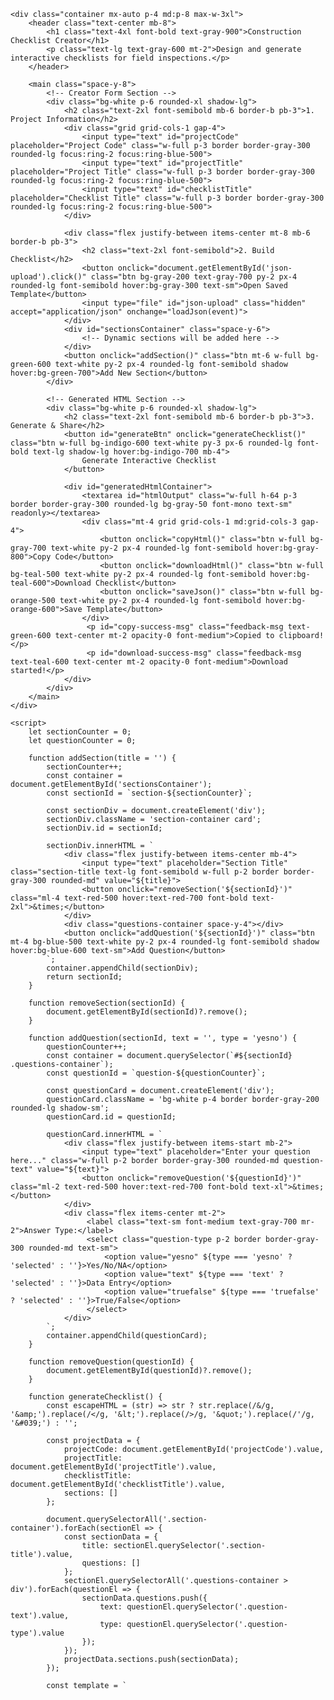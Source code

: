 <!DOCTYPE html>
<html lang="en">
<head>
    <meta charset="UTF-8">
    <meta name="viewport" content="width=device-width, initial-scale=1.0">
    <title>Construction Checklist Creator</title>
    <script src="https://cdn.tailwindcss.com"></script>
    <script src="https://cdnjs.cloudflare.com/ajax/libs/jspdf/2.5.1/jspdf.umd.min.js"></script>
    <!-- jsPDF-AutoTable plugin -->
    <script src="https://cdnjs.cloudflare.com/ajax/libs/jspdf-autotable/3.5.23/jspdf.plugin.autotable.min.js"></script>
    <link href="https://fonts.googleapis.com/css2?family=Inter:wght@400;500;600;700&display=swap" rel="stylesheet">
    <style>
        body {
            font-family: 'Inter', sans-serif;
        }
        .card {
            transition: all 0.3s ease-in-out;
        }
        .card:hover {
            transform: translateY(-2px);
            box-shadow: 0 10px 15px -3px rgba(0, 0, 0, 0.1), 0 4px 6px -2px rgba(0, 0, 0, 0.05);
        }
        .btn {
            transition: all 0.2s ease-in-out;
        }
        .btn:hover {
            transform: scale(1.05);
        }
        #generatedHtmlContainer {
            display: none;
        }
        .feedback-msg {
            transition: opacity 0.5s ease-in-out;
        }
        .section-container {
            border: 1px solid #e5e7eb;
            border-radius: 0.75rem;
            padding: 1rem;
            margin-top: 1.5rem;
            background-color: #f9fafb;
        }
        #signature-pad {
            border: 2px dashed #ccc;
            border-radius: 0.5rem;
            cursor: crosshair;
        }
    </style>
</head>
<body class="bg-gray-100 text-gray-800">

    <div class="container mx-auto p-4 md:p-8 max-w-3xl">
        <header class="text-center mb-8">
            <h1 class="text-4xl font-bold text-gray-900">Construction Checklist Creator</h1>
            <p class="text-lg text-gray-600 mt-2">Design and generate interactive checklists for field inspections.</p>
        </header>

        <main class="space-y-8">
            <!-- Creator Form Section -->
            <div class="bg-white p-6 rounded-xl shadow-lg">
                <h2 class="text-2xl font-semibold mb-6 border-b pb-3">1. Project Information</h2>
                <div class="grid grid-cols-1 gap-4">
                    <input type="text" id="projectCode" placeholder="Project Code" class="w-full p-3 border border-gray-300 rounded-lg focus:ring-2 focus:ring-blue-500">
                    <input type="text" id="projectTitle" placeholder="Project Title" class="w-full p-3 border border-gray-300 rounded-lg focus:ring-2 focus:ring-blue-500">
                    <input type="text" id="checklistTitle" placeholder="Checklist Title" class="w-full p-3 border border-gray-300 rounded-lg focus:ring-2 focus:ring-blue-500">
                </div>

                <div class="flex justify-between items-center mt-8 mb-6 border-b pb-3">
                    <h2 class="text-2xl font-semibold">2. Build Checklist</h2>
                    <button onclick="document.getElementById('json-upload').click()" class="btn bg-gray-200 text-gray-700 py-2 px-4 rounded-lg font-semibold hover:bg-gray-300 text-sm">Open Saved Template</button>
                    <input type="file" id="json-upload" class="hidden" accept="application/json" onchange="loadJson(event)">
                </div>
                <div id="sectionsContainer" class="space-y-6">
                    <!-- Dynamic sections will be added here -->
                </div>
                <button onclick="addSection()" class="btn mt-6 w-full bg-green-600 text-white py-2 px-4 rounded-lg font-semibold shadow hover:bg-green-700">Add New Section</button>
            </div>

            <!-- Generated HTML Section -->
            <div class="bg-white p-6 rounded-xl shadow-lg">
                <h2 class="text-2xl font-semibold mb-6 border-b pb-3">3. Generate & Share</h2>
                <button id="generateBtn" onclick="generateChecklist()" class="btn w-full bg-indigo-600 text-white py-3 px-6 rounded-lg font-bold text-lg shadow-lg hover:bg-indigo-700 mb-4">
                    Generate Interactive Checklist
                </button>
                
                <div id="generatedHtmlContainer">
                    <textarea id="htmlOutput" class="w-full h-64 p-3 border border-gray-300 rounded-lg bg-gray-50 font-mono text-sm" readonly></textarea>
                    <div class="mt-4 grid grid-cols-1 md:grid-cols-3 gap-4">
                        <button onclick="copyHtml()" class="btn w-full bg-gray-700 text-white py-2 px-4 rounded-lg font-semibold hover:bg-gray-800">Copy Code</button>
                        <button onclick="downloadHtml()" class="btn w-full bg-teal-500 text-white py-2 px-4 rounded-lg font-semibold hover:bg-teal-600">Download Checklist</button>
                        <button onclick="saveJson()" class="btn w-full bg-orange-500 text-white py-2 px-4 rounded-lg font-semibold hover:bg-orange-600">Save Template</button>
                    </div>
                     <p id="copy-success-msg" class="feedback-msg text-green-600 text-center mt-2 opacity-0 font-medium">Copied to clipboard!</p>
                     <p id="download-success-msg" class="feedback-msg text-teal-600 text-center mt-2 opacity-0 font-medium">Download started!</p>
                </div>
            </div>
        </main>
    </div>

    <script>
        let sectionCounter = 0;
        let questionCounter = 0;

        function addSection(title = '') {
            sectionCounter++;
            const container = document.getElementById('sectionsContainer');
            const sectionId = `section-${sectionCounter}`;

            const sectionDiv = document.createElement('div');
            sectionDiv.className = 'section-container card';
            sectionDiv.id = sectionId;

            sectionDiv.innerHTML = `
                <div class="flex justify-between items-center mb-4">
                    <input type="text" placeholder="Section Title" class="section-title text-lg font-semibold w-full p-2 border border-gray-300 rounded-md" value="${title}">
                    <button onclick="removeSection('${sectionId}')" class="ml-4 text-red-500 hover:text-red-700 font-bold text-2xl">&times;</button>
                </div>
                <div class="questions-container space-y-4"></div>
                <button onclick="addQuestion('${sectionId}')" class="btn mt-4 bg-blue-500 text-white py-2 px-4 rounded-lg font-semibold shadow hover:bg-blue-600 text-sm">Add Question</button>
            `;
            container.appendChild(sectionDiv);
            return sectionId;
        }
        
        function removeSection(sectionId) {
            document.getElementById(sectionId)?.remove();
        }

        function addQuestion(sectionId, text = '', type = 'yesno') {
            questionCounter++;
            const container = document.querySelector(`#${sectionId} .questions-container`);
            const questionId = `question-${questionCounter}`;

            const questionCard = document.createElement('div');
            questionCard.className = 'bg-white p-4 border border-gray-200 rounded-lg shadow-sm';
            questionCard.id = questionId;

            questionCard.innerHTML = `
                <div class="flex justify-between items-start mb-2">
                    <input type="text" placeholder="Enter your question here..." class="w-full p-2 border border-gray-300 rounded-md question-text" value="${text}">
                    <button onclick="removeQuestion('${questionId}')" class="ml-2 text-red-500 hover:text-red-700 font-bold text-xl">&times;</button>
                </div>
                <div class="flex items-center mt-2">
                     <label class="text-sm font-medium text-gray-700 mr-2">Answer Type:</label>
                     <select class="question-type p-2 border border-gray-300 rounded-md text-sm">
                         <option value="yesno" ${type === 'yesno' ? 'selected' : ''}>Yes/No/NA</option>
                         <option value="text" ${type === 'text' ? 'selected' : ''}>Data Entry</option>
                         <option value="truefalse" ${type === 'truefalse' ? 'selected' : ''}>True/False</option>
                     </select>
                </div>
            `;
            container.appendChild(questionCard);
        }

        function removeQuestion(questionId) {
            document.getElementById(questionId)?.remove();
        }

        function generateChecklist() {
            const escapeHTML = (str) => str ? str.replace(/&/g, '&amp;').replace(/</g, '&lt;').replace(/>/g, '&quot;').replace(/'/g, '&#039;') : '';

            const projectData = {
                projectCode: document.getElementById('projectCode').value,
                projectTitle: document.getElementById('projectTitle').value,
                checklistTitle: document.getElementById('checklistTitle').value,
                sections: []
            };

            document.querySelectorAll('.section-container').forEach(sectionEl => {
                const sectionData = {
                    title: sectionEl.querySelector('.section-title').value,
                    questions: []
                };
                sectionEl.querySelectorAll('.questions-container > div').forEach(questionEl => {
                    sectionData.questions.push({
                        text: questionEl.querySelector('.question-text').value,
                        type: questionEl.querySelector('.question-type').value
                    });
                });
                projectData.sections.push(sectionData);
            });

            const template = `
<!DOCTYPE html>
<html lang="en">
<head>
    <meta charset="UTF-8">
    <meta name="viewport" content="width=device-width, initial-scale=1.0">
    <title>${escapeHTML(projectData.checklistTitle)}</title>
    <script src="https://cdn.tailwindcss.com"><\/script>
    <script src="https://cdnjs.cloudflare.com/ajax/libs/jspdf/2.5.1/jspdf.umd.min.js"><\/script>
    <script src="https://cdnjs.cloudflare.com/ajax/libs/jspdf-autotable/3.5.23/jspdf.plugin.autotable.min.js"><\/script>
    <link href="https://fonts.googleapis.com/css2?family=Inter:wght@400;500;600&display=swap" rel="stylesheet">
    <style> 
        body { font-family: 'Inter', sans-serif; } 
        .slide { animation: fadeIn 0.5s; }
        @keyframes fadeIn { from { opacity: 0; } to { opacity: 1; } }
        #signature-pad { border: 2px dashed #ccc; border-radius: 0.5rem; cursor: crosshair; }
    </style>
</head>
<body class="bg-gray-50">
    <div id="checklistRoot" class="container mx-auto max-w-4xl p-4 md:p-8">
    </div>
    
    <script id="checklist-data" type="application/json">
        __CHECKLIST_DATA__
    <\/script>

    <script>
        __CHECKLIST_LOGIC__
    <\/script>
</body>
</html>
`;
            const checklistLogic = `
        window.jsPDF = window.jspdf.jsPDF;

        let currentSlide = 0;
        const slides = [];
        let totalQuestions = 0;
        const checklistData = JSON.parse(document.getElementById('checklist-data').textContent);

        function buildSlides() {
            const root = document.getElementById('checklistRoot');
            
            let headerHtml = \`
                <header id="mainHeader" class="bg-white p-6 rounded-xl shadow-md mb-8 border border-gray-200 text-center">
                    <p class="text-lg text-gray-500 font-mono">\${checklistData.projectCode}</p>
                    <h1 class="text-3xl font-bold text-gray-900 mt-2">\${checklistData.projectTitle}</h1>
                    <h2 class="text-2xl font-semibold text-gray-700 mt-1">\${checklistData.checklistTitle}</h2>
                </header>
            \`;

            let formHtml = '<form id="inspectionForm">';

            let timeOptions = '';
            for (let i = 0; i < 24; i++) {
                for (let j = 0; j < 60; j += 30) {
                    const hour24 = i;
                    const minute = j.toString().padStart(2, '0');
                    const ampm = hour24 >= 12 ? 'PM' : 'AM';
                    let hour12 = hour24 % 12;
                    hour12 = hour12 ? hour12 : 12; // the hour '0' should be '12'
                    const timeString = hour12.toString().padStart(2, '0') + ':' + minute + ' ' + ampm;
                    timeOptions += \`<option value="\${timeString}">\${timeString}</option>\`;
                }
            }

            formHtml += \`
                <div class="slide bg-white p-6 rounded-xl shadow-md border border-gray-200" data-slide-type="start">
                    <h2 class="text-2xl font-bold text-gray-800 mb-4">Inspection Details</h2>
                    <div class="space-y-4">
                        <div><label class="font-semibold">Inspector:</label><input type="text" id="inspectorNameInput" class="w-full p-2 border rounded-md mt-1"></div>
                        <div><label class="font-semibold">Date:</label><input type="date" id="inspectionDateGenerated" class="w-full p-2 border rounded-md mt-1"></div>
                        <div><label class="font-semibold">Location:</label><input type="text" id="locationInput" class="w-full p-2 border rounded-md mt-1"></div>
                        <div><label class="font-semibold">Contractor/Subcontractor:</label><input type="text" id="contractorInput" class="w-full p-2 border rounded-md mt-1"></div>
                        <div class="grid grid-cols-2 gap-4">
                            <div><label class="font-semibold">Start Time:</label><select id="startTimeInput" class="w-full p-2 border rounded-md mt-1">\${timeOptions}</select></div>
                            <div><label class="font-semibold">End Time:</label><select id="endTimeInput" class="w-full p-2 border rounded-md mt-1">\${timeOptions}</select></div>
                        </div>
                        <div><label class="font-semibold">Description of Work:</label><textarea id="workDescriptionInput" class="w-full p-2 border rounded-md mt-1" rows="3"></textarea></div>
                    </div>
                </div>\`;
            
            let questionIndex = 0;
            checklistData.sections.forEach((section, sectionIndex) => {
                if (section.questions.length > 0) {
                    section.questions.forEach((q, qIndex) => {
                        questionIndex++;
                        let answerHtml = '';
                        switch (q.type) {
                            case 'text':
                                answerHtml = \`<textarea name="q\${questionIndex}_answer" class="w-full p-2 border border-gray-300 rounded-md mt-2" placeholder="Enter notes..."></textarea>\`;
                                break;
                            case 'yesno':
                                answerHtml = \`
                                    <div class="flex space-x-4 mt-2 text-sm">
                                        <label class="flex items-center"><input type="radio" name="q\${questionIndex}_answer" value="Yes" class="mr-1"> Yes</label>
                                        <label class="flex items-center"><input type="radio" name="q\${questionIndex}_answer" value="No" class="mr-1"> No</label>
                                        <label class="flex items-center"><input type="radio" name="q\${questionIndex}_answer" value="NA" class="mr-1"> N/A</label>
                                    </div>\`;
                                break;
                            case 'truefalse':
                                 answerHtml = \`
                                    <div class="flex space-x-4 mt-2 text-sm">
                                        <label class="flex items-center"><input type="radio" name="q\${questionIndex}_answer" value="True" class="mr-1"> True</label>
                                        <label class="flex items-center"><input type="radio" name="q\${questionIndex}_answer" value="False" class="mr-1"> False</label>
                                    </div>\`;
                                break;
                        }

                        formHtml += \`
                            <div class="slide bg-white p-6 rounded-xl shadow-md border border-gray-200 hidden" data-slide-type="question" data-section-index="\${sectionIndex}" data-section-title="\${section.title}" data-question-text="\${q.text}" data-is-first-question="\${qIndex === 0}" data-question-in-section="\${qIndex + 1}" data-total-in-section="\${section.questions.length}">
                                <p class="text-2xl font-bold text-gray-800 mb-2">\${section.title}</p>
                                <p class="text-sm text-gray-500">Question \${qIndex + 1} of \${section.questions.length}</p>
                                <p class="font-semibold text-gray-800 mt-4 text-lg">\${q.text}</p>
                                <div class="mt-4">\${answerHtml}</div>
                                <div class="mt-4">
                                    <label class="font-semibold text-gray-700 text-sm">Notes:</label>
                                    <textarea name="q\${questionIndex}_notes" class="w-full p-2 border border-gray-300 rounded-md mt-1" placeholder="Add optional notes..."></textarea>
                                </div>
                            </div>\`;
                    });
                }
            });
            totalQuestions = questionIndex;

            formHtml += \`
                <div class="slide bg-white p-6 rounded-xl shadow-md border border-gray-200 hidden" data-slide-type="final" data-section-title="General Notes">
                    <h2 class="text-2xl font-bold text-gray-800 mb-4">General Notes</h2>
                    <textarea id="generalNotes" class="w-full p-2 border border-gray-300 rounded-md" rows="6" placeholder="Enter any additional general notes or comments here..."></textarea>
                </div>
                <div class="slide bg-white p-6 rounded-xl shadow-md border border-gray-200 hidden" data-slide-type="final" data-section-title="Findings">
                    <h2 class="text-2xl font-bold text-gray-800 mb-4">Safety/Quality Findings</h2>
                    <div id="findingsContainer" class="space-y-4"></div>
                    <button type="button" onclick="addFinding()" class="btn mt-4 bg-blue-500 text-white py-2 px-4 rounded-lg font-semibold shadow hover:bg-blue-600 text-sm">Add Finding</button>
                </div>
                 <div class="slide bg-white p-6 rounded-xl shadow-md border border-gray-200 hidden" data-slide-type="final" data-section-title="Photos">
                    <h2 class="text-2xl font-bold text-gray-800 mb-4">Attach Photos</h2>
                    <div id="photosContainer" class="space-y-4"></div>
                    <button type="button" onclick="addPhoto()" class="btn mt-4 bg-blue-500 text-white py-2 px-4 rounded-lg font-semibold shadow hover:bg-blue-600 text-sm">Add Photo</button>
                </div>
                <div class="slide bg-white p-6 rounded-xl shadow-md border border-gray-200 hidden" data-slide-type="final" data-section-title="Signature">
                    <h2 class="text-2xl font-bold text-gray-800 mb-4">Inspector Signature</h2>
                    <canvas id="signature-pad" width="400" height="200"></canvas>
                    <button type="button" onclick="clearSignature()" class="mt-2 text-sm text-blue-600 hover:underline">Clear Signature</button>
                </div>
            \`;
            formHtml += '</form>';
            
            let controlsHtml = \`
                <div id="progressContainer" class="mt-8">
                    <div class="flex justify-between mb-1"><span id="progressText" class="text-base font-medium text-gray-700"></span></div>
                    <div class="w-full bg-gray-200 rounded-full h-2.5"><div id="progressBar" class="bg-blue-600 h-2.5 rounded-full" style="width: 0%"></div></div>
                </div>
                <div id="navigation" class="flex justify-between mt-4">
                    <button id="prevBtn" onclick="navigate(-1)" class="bg-gray-300 text-gray-800 font-bold py-2 px-6 rounded-lg hover:bg-gray-400">Previous</button>
                    <button id="skipBtn" onclick="skipAction()" class="bg-yellow-500 text-white font-bold py-2 px-6 rounded-lg hover:bg-yellow-600 hidden">Skip</button>
                    <button id="nextBtn" onclick="navigate(1)" class="bg-blue-600 text-white font-bold py-2 px-6 rounded-lg hover:bg-blue-700">Next</button>
                </div>
                <div id="finishScreen" class="mt-8 text-center hidden">
                     <p class="text-2xl font-bold text-green-600">Checklist Complete!</p>
                    <button id="pdfButton" onclick="generatePdf()" class="mt-4 bg-indigo-600 text-white font-bold py-3 px-8 rounded-lg shadow-lg hover:bg-indigo-700">Save & Share</button>
                    <div id="loader" class="hidden mt-4"><p class="text-lg text-indigo-600">Generating PDF...</p></div>
                </div>
            \`;

            root.innerHTML = headerHtml + formHtml + controlsHtml;
            slides.push(...document.querySelectorAll('.slide'));
            
            if (slides.length > 0) {
                document.getElementById('inspectionDateGenerated').valueAsDate = new Date();
                showSlide(0);
                setupSignaturePad();
                attachAnswerListeners();
            } else {
                document.getElementById('navigation').classList.add('hidden');
                document.getElementById('progressContainer').classList.add('hidden');
            }
        }
        
        function showSlide(n) {
            slides.forEach(slide => slide.classList.add('hidden'));
            if (slides[n]) slides[n].classList.remove('hidden');

            const slideType = slides[n] ? slides[n].dataset.slideType : '';
            const isFirstQuestion = slides[n]?.dataset.isFirstQuestion === 'true';
            const skipBtn = document.getElementById('skipBtn');
            const nextBtn = document.getElementById('nextBtn');
            
            const skippableFinals = ['General Notes', 'Findings', 'Photos'];
            const isSkippable = isFirstQuestion || skippableFinals.includes(slides[n]?.dataset.sectionTitle);
            skipBtn.classList.toggle('hidden', !isSkippable);
            
            if (isFirstQuestion) {
                skipBtn.innerText = 'Skip Section';
            } else {
                skipBtn.innerText = 'Skip';
            }
            
            nextBtn.innerText = (n === slides.length - 1) ? 'Finish' : 'Next';

            const questionInSection = slides[n]?.dataset.questionInSection;
            const totalInSection = slides[n]?.dataset.totalInSection;

            if (slideType === 'start') {
                 document.getElementById('progressText').innerText = 'Inspector Details';
                 document.getElementById('progressBar').style.width = '0%';
            } else if (slideType === 'question') {
                const remainingQuestions = slides.filter((s, i) => i >= n && s.dataset.slideType === 'question' && s.dataset.skipped !== 'true').length;
                 document.getElementById('progressText').innerText = \`\${slides[n].dataset.sectionTitle} - Question \${questionInSection} of \${totalInSection} (\${remainingQuestions} total remaining)\`;
                 const completedQuestions = totalQuestions - remainingQuestions;
                 document.getElementById('progressBar').style.width = \`\${(completedQuestions / totalQuestions) * 100}%\`;
            } else {
                 document.getElementById('progressText').innerText = slides[n].dataset.sectionTitle || 'Final Steps';
                 document.getElementById('progressBar').style.width = '100%';
            }


            document.getElementById('prevBtn').disabled = n === 0;
            document.getElementById('prevBtn').classList.toggle('opacity-50', n === 0);
        }

        function navigate(n) {
            if (currentSlide === slides.length - 1 && n === 1) {
                document.getElementById('navigation').classList.add('hidden');
                document.getElementById('progressContainer').classList.add('hidden');
                document.getElementById('finishScreen').classList.remove('hidden');
                slides.forEach(slide => slide.classList.add('hidden'));
                return;
            }
            
            currentSlide = Math.max(0, Math.min(slides.length - 1, currentSlide + n));
            showSlide(currentSlide);
        }

        function skipAction() {
            const isFirstQuestion = slides[currentSlide]?.dataset.isFirstQuestion === 'true';

            if (isFirstQuestion) {
                const currentSectionIndex = slides[currentSlide].dataset.sectionIndex;
                slides.forEach(s => {
                    if (s.dataset.sectionIndex === currentSectionIndex) {
                        s.dataset.skipped = 'true';
                    }
                });
                
                let nextSlideIndex = -1;
                for (let i = currentSlide + 1; i < slides.length; i++) {
                    if (slides[i].dataset.sectionIndex !== currentSectionIndex) {
                        nextSlideIndex = i;
                        break;
                    }
                }

                if (nextSlideIndex !== -1) {
                    currentSlide = nextSlideIndex;
                } else { 
                    currentSlide = slides.findIndex(s => s.dataset.slideType === 'final');
                }
                showSlide(currentSlide);
            } else {
                navigate(1);
            }
        }

        function attachAnswerListeners() {
            slides.forEach(slide => {
                if (slide.dataset.slideType === 'question') {
                    const inputs = slide.querySelectorAll('[name$="_answer"], [name$="_notes"]');
                    inputs.forEach(input => {
                        input.addEventListener('input', () => {
                            const sectionIndex = slide.dataset.sectionIndex;
                            slides.forEach(s => {
                                if (s.dataset.sectionIndex === sectionIndex) {
                                    delete s.dataset.skipped;
                                }
                            });
                        });
                    });
                }
            });
        }

        let findingCounter = 0;
        function addFinding() {
            findingCounter++;
            const container = document.getElementById('findingsContainer');
            const findingId = 'finding-' + findingCounter;
            const div = document.createElement('div');
            div.id = findingId;
            div.className = 'p-2 border rounded-md bg-gray-50';
            div.innerHTML = \`<div class="flex justify-between items-center mb-2"><label class="font-semibold text-sm">Finding #\${findingCounter}</label><button type="button" onclick="document.getElementById('\${findingId}').remove()" class="text-red-500 font-bold">&times;</button></div><textarea class="w-full p-2 border rounded-md finding-text" placeholder="Describe finding..."></textarea><select class="w-full p-2 border rounded-md mt-2 finding-status"><option>Work in Progress</option><option>Resolved</option></select>\`;
            container.appendChild(div);
        }
        
        let photoCounter = 0;
        function addPhoto() {
            photoCounter++;
            const container = document.getElementById('photosContainer');
            const photoId = 'photo-' + photoCounter;
            const div = document.createElement('div');
            div.id = photoId;
            div.className = 'p-2 border rounded-md bg-gray-50 photo-entry';
            div.innerHTML = \`<div class="flex justify-between items-center mb-2"><label class="font-semibold text-sm">Photo #\${photoCounter}</label><button type="button" onclick="document.getElementById('\${photoId}').remove()" class="text-red-500 font-bold">&times;</button></div><input type="file" class="w-full text-sm photo-input" accept="image/*" onchange="previewPhoto(this)"><img class="mt-2 rounded-lg max-w-xs hidden photo-preview" alt="Photo preview"><input type="text" class="w-full p-2 border rounded-md mt-2 photo-caption" placeholder="Enter caption...">\`;
            container.appendChild(div);
        }
        
        async function previewPhoto(input) {
            const preview = input.nextElementSibling;
            if (input.files && input.files[0]) {
                const file = input.files[0];
                preview.src = URL.createObjectURL(file);
                preview.classList.remove('hidden');
            }
        }

        let signaturePad, ctx, drawing = false;
        function setupSignaturePad() {
            signaturePad = document.getElementById('signature-pad');
            if (!signaturePad) return;
            ctx = signaturePad.getContext('2d');
            
            signaturePad.addEventListener('mousedown', (e) => {
                drawing = true;
                ctx.beginPath();
                ctx.moveTo(e.offsetX, e.offsetY);
            });
            signaturePad.addEventListener('mousemove', (e) => {
                if (drawing) {
                    ctx.lineTo(e.offsetX, e.offsetY);
                    ctx.stroke();
                }
            });
             signaturePad.addEventListener('mouseup', () => drawing = false);
            signaturePad.addEventListener('mouseout', () => drawing = false);

            signaturePad.addEventListener('touchstart', (e) => {
                e.preventDefault();
                drawing = true;
                const touch = e.touches[0];
                const rect = signaturePad.getBoundingClientRect();
                ctx.beginPath();
                ctx.moveTo(touch.clientX - rect.left, touch.clientY - rect.top);
            });
            signaturePad.addEventListener('touchmove', (e) => {
                e.preventDefault();
                if (drawing) {
                    const touch = e.touches[0];
                    const rect = signaturePad.getBoundingClientRect();
                    ctx.lineTo(touch.clientX - rect.left, touch.clientY - rect.top);
                    ctx.stroke();
                }
            });
            window.addEventListener('touchend', () => drawing = false);
        }
        function clearSignature() {
            if(ctx) ctx.clearRect(0, 0, signaturePad.width, signaturePad.height);
        }

        async function generatePdf() {
            document.getElementById('loader').classList.remove('hidden');
            document.getElementById('pdfButton').classList.add('hidden');
            
            const doc = new jsPDF();
            const inspectorName = document.getElementById('inspectorNameInput').value;
            const inspectionDateRaw = document.getElementById('inspectionDateGenerated').value;
            const location = document.getElementById('locationInput').value;
            const workDescription = document.getElementById('workDescriptionInput').value;
            const startTime = document.getElementById('startTimeInput').value;
            const endTime = document.getElementById('endTimeInput').value;
            const date = new Date(inspectionDateRaw + 'T00:00:00');
            const options = { weekday: 'long', year: 'numeric', month: 'long', day: 'numeric' };
            const formattedDate = date.toLocaleDateString('en-US', options);

            const addHeaderAndFooter = (doc) => {
                const pageCount = doc.internal.getNumberOfPages();
                for (let i = 1; i <= pageCount; i++) {
                    doc.setPage(i);
                    doc.setFontSize(10);
                    doc.setFont('times', 'bold');
                    doc.text(checklistData.projectCode + " - " + checklistData.projectTitle, doc.internal.pageSize.getWidth() / 2, 15, { align: 'center' });
                    doc.setFontSize(12);
                    doc.setFont('times', 'bold');
                    doc.text(checklistData.checklistTitle, doc.internal.pageSize.getWidth() / 2, 25, { align: 'center' });
                    doc.setFontSize(10);
                    doc.setFont('times', 'normal');
                    doc.text('Inspector: ' + inspectorName, 14, 35);
                    doc.text('Date: ' + formattedDate, 196, 35, { align: 'right' });
                    doc.setFontSize(8);
                    doc.text(checklistData.checklistTitle + ' - Page ' + i + ' of ' + pageCount, 14, doc.internal.pageSize.getHeight() - 10);
                }
            };

            const answeredSections = new Set();
            const allSections = new Map();

            slides.forEach((slide) => {
                if(slide.dataset.slideType !== 'question') return;
                const sectionIndex = slide.dataset.sectionIndex;
                const sectionTitle = slide.dataset.sectionTitle;
                if (!allSections.has(sectionIndex)) {
                    allSections.set(sectionIndex, sectionTitle);
                }

                const input = slide.querySelector('[name$="_answer"]');
                const notesInput = slide.querySelector('[name$="_notes"]');
                let isAnswered = false;
                if (input.type === 'textarea') {
                    if (input.value.trim() !== '') isAnswered = true;
                } else if (input.type === 'radio') {
                    if (slide.querySelector('input[name="' + input.name + '"]:checked')) isAnswered = true;
                }
                if (notesInput && notesInput.value.trim() !== '') {
                    isAnswered = true;
                }

                if (isAnswered) {
                    answeredSections.add(sectionIndex);
                }
            });

            const tableData = [];
            let currentSection = '';
            let questionNumber = 0;

            slides.forEach((slide) => {
                const sectionIndex = slide.dataset.sectionIndex;
                if(slide.dataset.slideType !== 'question' || !answeredSections.has(sectionIndex)) return;
                
                const sectionTitle = slide.dataset.sectionTitle;
                if (sectionTitle !== currentSection) {
                    tableData.push([{ content: sectionTitle, colSpan: 3, styles: { fontStyle: 'bold', fillColor: [230, 230, 230], textColor: [50, 50, 50] } }]);
                    currentSection = sectionTitle;
                    questionNumber = 0;
                }
                
                questionNumber++;
                let questionText = slide.dataset.questionText;
                const notesInput = slide.querySelector('[name$="_notes"]');
                const notes = notesInput ? notesInput.value.trim() : '';
                const input = slide.querySelector('[name$="_answer"]');
                let answer = 'Not Answered';

                if (input.type === 'textarea') {
                    if(input.value.trim() !== '') answer = input.value;
                } else if (input.type === 'radio') {
                    const checked = slide.querySelector('input[name="' + input.name + '"]:checked');
                    if(checked) answer = checked.value;
                }

                if (notes) {
                    answer += '\\n\\nNotes: ' + notes;
                }

                tableData.push([questionNumber, questionText, answer]);
            });
            
            doc.autoTable({
                body: [
                    [{ content: 'Location:', styles: { fontStyle: 'bold' } }, location],
                    [{ content: 'Contractor/Sub:', styles: { fontStyle: 'bold' } }, document.getElementById('contractorInput').value],
                    [{ content: 'Work Hours:', styles: { fontStyle: 'bold' } }, \`\${startTime} to \${endTime}\`],
                    [{ content: 'Description of Work:', styles: { fontStyle: 'bold' } }, workDescription],
                ],
                startY: 40,
                theme: 'grid',
                styles: { fontSize: 10 },
            });

            if (tableData.length > 0) {
                doc.autoTable({
                    head: [['No.', 'Description', 'Response & Notes']],
                    body: tableData,
                    startY: doc.autoTable.previous.finalY + 5,
                    theme: 'grid',
                    headStyles: { fillColor: [41, 128, 185], textColor: [255, 255, 255], fontStyle: 'bold' },
                    alternateRowStyles: { fillColor: [245, 245, 245] },
                    columnStyles: { 0: { cellWidth: 15 }, 1: { cellWidth: 120 }, 2: { cellWidth: 'auto' } },
                    didParseCell: function (data) {
                        if (data.row.raw.length === 1) {
                            data.cell.styles.halign = 'left';
                        }
                    },
                    margin: { top: 40 }
                });
            }
            
            const skippedSectionTitles = [];
            allSections.forEach((title, index) => {
                if (!answeredSections.has(index)) {
                    skippedSectionTitles.push(title);
                }
            });

            if (skippedSectionTitles.length > 0) {
                doc.autoTable({
                    body: [
                        [{ content: 'Skipped Sections', styles: { fontStyle: 'bold', fillColor: [245, 245, 245], textColor: [50, 50, 50] } }],
                        [skippedSectionTitles.join(', ')]
                    ],
                    startY: doc.autoTable.previous.finalY + 5,
                    theme: 'grid',
                    styles: { fontSize: 10 },
                });
            }

            const generalNotes = document.getElementById('generalNotes').value.trim();
            if (generalNotes) {
                doc.autoTable({
                    body: [[{ content: 'General Notes', styles: { fontStyle: 'bold' } }], [generalNotes]],
                    startY: doc.autoTable.previous.finalY + 5,
                    theme: 'grid',
                    styles: { fontSize: 10 },
                });
            }

            const findingsData = [];
            document.querySelectorAll('#findingsContainer > div').forEach(el => {
                const text = el.querySelector('.finding-text').value;
                const status = el.querySelector('.finding-status').value;
                if (text) findingsData.push([text, status]);
            });

            if (findingsData.length > 0) {
                doc.autoTable({
                    head: [['Finding Description', 'Status']],
                    body: findingsData,
                    startY: doc.autoTable.previous.finalY + 5,
                    theme: 'grid',
                    headStyles: { fillColor: [231, 76, 60] },
                     margin: { top: 40 }
                });
            }
            
            const photoEntries = document.querySelectorAll('.photo-entry');
            if(photoEntries.length > 0 && Array.from(photoEntries).some(e => e.querySelector('.photo-preview').src)) {
                doc.addPage();
                let yPos = 45;
                
                for (const entry of photoEntries) {
                    const imgPreview = entry.querySelector('.photo-preview');
                    const caption = entry.querySelector('.photo-caption').value;
                    const imgSrc = imgPreview.src;

                    if (imgSrc && imgSrc.startsWith('blob:')) {
                        const tempImg = new Image();
                        tempImg.src = imgSrc;
                        
                        const pageHeight = doc.internal.pageSize.getHeight();
                        const pageWidth = doc.internal.pageSize.getWidth();
                        const margin = 14;
                        const usableWidth = pageWidth - (margin * 2);

                        let imgHeight = 101.6; 
                        const ratio = tempImg.width / tempImg.height;
                        let imgWidth = imgHeight * ratio;

                        if (imgWidth > usableWidth) {
                            imgWidth = usableWidth;
                            imgHeight = imgWidth / ratio;
                        }
                        
                        const requiredSpace = imgHeight + 20;
                        if (yPos + requiredSpace > pageHeight - margin) {
                            doc.addPage();
                            yPos = 45;
                        }
                        
                        const xPos = margin + (usableWidth - imgWidth) / 2;

                        doc.addImage(imgSrc, 'JPEG', xPos, yPos, imgWidth, imgHeight);
                        
                        doc.setFontSize(9);
                        doc.setFont(undefined, 'normal');
                        doc.text(caption, pageWidth / 2, yPos + imgHeight + 10, {maxWidth: usableWidth, align: 'center'});

                        yPos += requiredSpace;
                    }
                }
            }

            const signatureData = signaturePad.toDataURL();
            if(!signaturePad.getContext('2d').getImageData(0, 0, signaturePad.width, signaturePad.height).data.some(channel => channel !== 0)) {
                // Signature is empty
            } else {
                 doc.addPage();
                 doc.setFontSize(12);
                 doc.setFont(undefined, 'bold');
                 doc.text("Inspector's Signature", 14, 45);
                 doc.addImage(signatureData, 'PNG', 14, 50, 100, 50);
                 
                 const signingDate = new Date();
                 const signingDateStr = signingDate.toLocaleDateString('en-US', { year: 'numeric', month: 'long', day: 'numeric' });
                 const signingTimeStr = signingDate.toLocaleTimeString('en-US', { hour: '2-digit', minute: '2-digit' });
                 
                 doc.setFontSize(10);
                 doc.setFont(undefined, 'normal');
                 doc.text(inspectorName, 14, 105);
                 doc.text(\`Signed: \${signingDateStr} at \${signingTimeStr}\`, 14, 112);
            }

            addHeaderAndFooter(doc);

            const dateForFilename = new Date(inspectionDateRaw + 'T00:00:00');
            const formattedDateFilename = (dateForFilename.getMonth() + 1).toString().padStart(2, '0') + '-' + dateForFilename.getDate().toString().padStart(2, '0') + '-' + dateForFilename.getFullYear();
            const safeFileName = \`\${checklistData.projectCode} - \${checklistData.checklistTitle} - \${formattedDateFilename} - \${inspectorName}\`.replace(/[^a-zA-Z0-9-]/g, '_');

            const isIOS = /iPad|iPhone|iPod/.test(navigator.userAgent) && !window.MSStream;
            if (isIOS) {
                doc.output('dataurlnewwindow');
            } else {
                doc.save(safeFileName + '.pdf');
            }
            
            document.getElementById('loader').classList.add('hidden');
            document.getElementById('pdfButton').classList.remove('hidden');
        }

        buildSlides();
    `;
            const finalHtml = template.replace('__CHECKLIST_DATA__', JSON.stringify(projectData))
                                        .replace('__CHECKLIST_LOGIC__', checklistLogic);
            document.getElementById('htmlOutput').value = finalHtml;
            document.getElementById('generatedHtmlContainer').style.display = 'block';
        }

        function copyHtml() {
            const htmlOutput = document.getElementById('htmlOutput');
            htmlOutput.select();
            document.execCommand('copy');
            const msg = document.getElementById('copy-success-msg');
            msg.style.opacity = 1;
            setTimeout(() => { msg.style.opacity = 0; }, 2000);
        }

        function downloadHtml() {
            const htmlContent = document.getElementById('htmlOutput').value;
            const date = new Date();
            const formattedDate = (date.getMonth() + 1).toString().padStart(2, '0') + '-' + date.getDate().toString().padStart(2, '0') + '-' + date.getFullYear();
            const fileName = `${document.getElementById('projectCode').value || 'project'}-${document.getElementById('checklistTitle').value || 'checklist'}-${formattedDate}`;
            const blob = new Blob([htmlContent], { type: 'text/html' });
            const a = document.createElement('a');
            a.href = URL.createObjectURL(blob);
            a.download = `${fileName}.html`;
            document.body.appendChild(a);
            a.click();
            document.body.removeChild(a);
            
            const msg = document.getElementById('download-success-msg');
            msg.style.opacity = 1;
            setTimeout(() => { msg.style.opacity = 0; }, 2000);
        }

        function saveJson() {
            const data = {
                projectCode: document.getElementById('projectCode').value,
                projectTitle: document.getElementById('projectTitle').value,
                checklistTitle: document.getElementById('checklistTitle').value,
                sections: []
            };

            document.querySelectorAll('.section-container').forEach(sectionEl => {
                const sectionData = {
                    title: sectionEl.querySelector('.section-title').value,
                    questions: []
                };
                sectionEl.querySelectorAll('.questions-container > div').forEach(questionEl => {
                    sectionData.questions.push({
                        text: questionEl.querySelector('.question-text').value,
                        type: questionEl.querySelector('.question-type').value
                    });
                });
                data.sections.push(sectionData);
            });

            const jsonString = JSON.stringify(data, null, 2);
            const date = new Date();
            const formattedDate = (date.getMonth() + 1).toString().padStart(2, '0') + '-' + date.getDate().toString().padStart(2, '0') + '-' + date.getFullYear();
            const fileName = `${data.projectCode || 'project'}-${data.checklistTitle || 'checklist'}-${formattedDate}-template data`;
            const blob = new Blob([jsonString], { type: 'application/json' });
            const a = document.createElement('a');
            a.href = URL.createObjectURL(blob);
            a.download = `${fileName}.json`;
            document.body.appendChild(a);
            a.click();
            document.body.removeChild(a);
        }

        function loadJson(event) {
            const file = event.target.files[0];
            if (!file) return;

            const reader = new FileReader();
            reader.onload = function(e) {
                try {
                    const data = JSON.parse(e.target.result);
                    
                    document.getElementById('sectionsContainer').innerHTML = '';
                    sectionCounter = 0;
                    questionCounter = 0;

                    document.getElementById('projectCode').value = data.projectCode || '';
                    document.getElementById('projectTitle').value = data.projectTitle || '';
                    document.getElementById('checklistTitle').value = data.checklistTitle || '';

                    if (data.sections) {
                        data.sections.forEach(sectionData => {
                            const newSectionId = addSection(sectionData.title);
                            if (sectionData.questions) {
                                sectionData.questions.forEach(questionData => {
                                    addQuestion(newSectionId, questionData.text, questionData.type);
                                });
                            }
                        });
                    }
                } catch (error) {
                    console.error("Error parsing JSON file:", error);
                    const msg = document.createElement('p');
                    msg.textContent = 'Invalid JSON file. Please check the file and try again.';
                    msg.className = 'text-red-500 text-center font-bold my-4';
                    document.getElementById('generatedHtmlContainer').prepend(msg);
                    setTimeout(() => msg.remove(), 5000);
                }
            };
            reader.readAsText(file);
            event.target.value = '';
        }
    </script>
</body>
</html>
